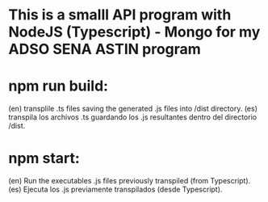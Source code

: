 # This is a smalll API program with NodeJS (Typescript) - Mongo for my ADSO SENA ASTIN program

# npm run build:
  (en) transplile .ts files saving the generated .js files into /dist directory.
  (es) transpila los archivos .ts guardando los .js resultantes dentro del directorio /dist.

# npm start:
  (en) Run the executables .js files previously transpiled (from Typescript).
  (es) Ejecuta los .js previamente transpilados (desde Typescript).
